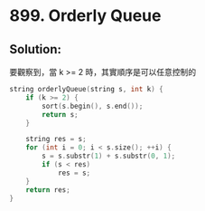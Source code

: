 # 899. Orderly Queue

## Solution:

要觀察到，當 k >= 2 時，其實順序是可以任意控制的

```cpp
string orderlyQueue(string s, int k) {
    if (k >= 2) {
        sort(s.begin(), s.end());
        return s;
    }

    string res = s;
    for (int i = 0; i < s.size(); ++i) {
        s = s.substr(1) + s.substr(0, 1);
        if (s < res)
            res = s;
    }
    return res;
}
```
